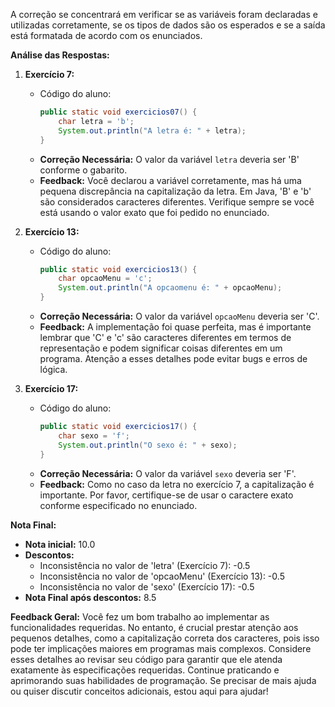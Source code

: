 A correção se concentrará em verificar se as variáveis foram declaradas e utilizadas corretamente, se os tipos de dados são os esperados e se a saída está formatada de acordo com os enunciados.

**Análise das Respostas:**

1. **Exercício 7:**
   - Código do aluno:
     ```java
     public static void exercicios07() {
         char letra = 'b';
         System.out.println("A letra é: " + letra);
     }
     ```
   - **Correção Necessária:** O valor da variável `letra` deveria ser 'B' conforme o gabarito.
   - **Feedback:** Você declarou a variável corretamente, mas há uma pequena discrepância na capitalização da letra. Em Java, 'B' e 'b' são considerados caracteres diferentes. Verifique sempre se você está usando o valor exato que foi pedido no enunciado.

2. **Exercício 13:**
   - Código do aluno:
     ```java
     public static void exercicios13() {
         char opcaoMenu = 'c';
         System.out.println("A opcaomenu é: " + opcaoMenu);
     }
     ```
   - **Correção Necessária:** O valor da variável `opcaoMenu` deveria ser 'C'.
   - **Feedback:** A implementação foi quase perfeita, mas é importante lembrar que 'C' e 'c' são caracteres diferentes em termos de representação e podem significar coisas diferentes em um programa. Atenção a esses detalhes pode evitar bugs e erros de lógica.

3. **Exercício 17:**
   - Código do aluno:
     ```java
     public static void exercicios17() {
         char sexo = 'f';
         System.out.println("O sexo é: " + sexo);
     }
     ```
   - **Correção Necessária:** O valor da variável `sexo` deveria ser 'F'.
   - **Feedback:** Como no caso da letra no exercício 7, a capitalização é importante. Por favor, certifique-se de usar o caractere exato conforme especificado no enunciado.

**Nota Final:**
- **Nota inicial:** 10.0
- **Descontos:** 
  - Inconsistência no valor de 'letra' (Exercício 7): -0.5
  - Inconsistência no valor de 'opcaoMenu' (Exercício 13): -0.5
  - Inconsistência no valor de 'sexo' (Exercício 17): -0.5
- **Nota Final após descontos:** 8.5

**Feedback Geral:**
Você fez um bom trabalho ao implementar as funcionalidades requeridas. No entanto, é crucial prestar atenção aos pequenos detalhes, como a capitalização correta dos caracteres, pois isso pode ter implicações maiores em programas mais complexos. Considere esses detalhes ao revisar seu código para garantir que ele atenda exatamente às especificações requeridas. Continue praticando e aprimorando suas habilidades de programação. Se precisar de mais ajuda ou quiser discutir conceitos adicionais, estou aqui para ajudar!
